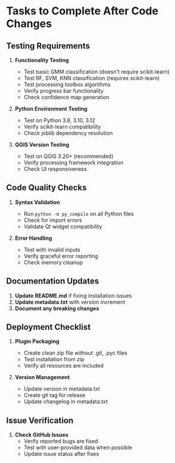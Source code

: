 # Tasks to Complete After Code Changes

## Testing Requirements
1. **Functionality Testing**
   - Test basic GMM classification (doesn't require scikit-learn)
   - Test RF, SVM, KNN classification (requires scikit-learn)
   - Test processing toolbox algorithms
   - Verify progress bar functionality
   - Check confidence map generation

2. **Python Environment Testing**
   - Test on Python 3.8, 3.10, 3.12
   - Verify scikit-learn compatibility
   - Check joblib dependency resolution

3. **QGIS Version Testing**
   - Test on QGIS 3.20+ (recommended)
   - Verify processing framework integration
   - Check UI responsiveness

## Code Quality Checks
1. **Syntax Validation**
   - Run `python -m py_compile` on all Python files
   - Check for import errors
   - Validate Qt widget compatibility

2. **Error Handling**
   - Test with invalid inputs
   - Verify graceful error reporting
   - Check memory cleanup

## Documentation Updates
1. **Update README.md** if fixing installation issues
2. **Update metadata.txt** with version increment
3. **Document any breaking changes**

## Deployment Checklist
1. **Plugin Packaging**
   - Create clean zip file without .git, .pyc files
   - Test installation from zip
   - Verify all resources are included

2. **Version Management**
   - Update version in metadata.txt
   - Create git tag for release
   - Update changelog in metadata.txt

## Issue Verification
1. **Check GitHub Issues**
   - Verify reported bugs are fixed
   - Test with user-provided data when possible
   - Update issue status after fixes